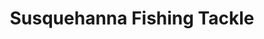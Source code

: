 ---
title: "Susquehanna Fishing Tackle"
url: /columbia/susquehanna-fishing-tackle/
shop: fishing
---